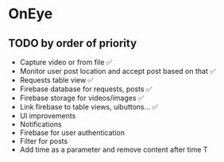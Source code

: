 # OnEye

## TODO by order of priority
- Capture video or from file :white_check_mark:
- Monitor user post location and accept post based on that :white_check_mark:
- Requests table view :white_check_mark:
- Firebase database for requests, posts :white_check_mark:
- Firebase storage for videos/images :white_check_mark:
- Link firebase to table views, uibuttons... :white_check_mark:
- UI improvements
- Notifications
- Firebase for user authentication
- Filter for posts
- Add time as a parameter and remove content after time T
